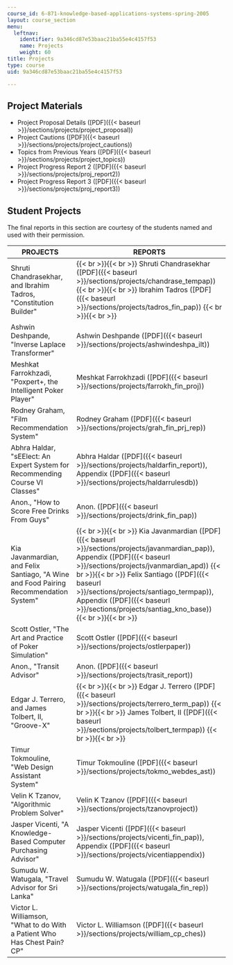 ```yaml
---
course_id: 6-871-knowledge-based-applications-systems-spring-2005
layout: course_section
menu:
  leftnav:
    identifier: 9a346cd87e53baac21ba55e4c4157f53
    name: Projects
    weight: 60
title: Projects
type: course
uid: 9a346cd87e53baac21ba55e4c4157f53

---
```


Project Materials
-----------------

*   Project Proposal Details ([PDF]({{< baseurl >}}/sections/projects/project_proposal))
*   Project Cautions ([PDF]({{< baseurl >}}/sections/projects/project_cautions))
*   Topics from Previous Years ([PDF]({{< baseurl >}}/sections/projects/project_topics))
*   Project Progress Report 2 ([PDF]({{< baseurl >}}/sections/projects/proj_report2))
*   Project Progress Report 3 ([PDF]({{< baseurl >}}/sections/projects/proj_report3))

Student Projects
----------------

The final reports in this section are courtesy of the students named and used with their permission.

| PROJECTS | REPORTS |
| --- | --- |
| Shruti Chandrasekhar, and Ibrahim Tadros, "Constitution Builder" |  {{< br >}}{{< br >}} Shruti Chandrasekhar ([PDF]({{< baseurl >}}/sections/projects/chandrase_tempap)) {{< br >}}{{< br >}} Ibrahim Tadros ([PDF]({{< baseurl >}}/sections/projects/tadros_fin_pap)) {{< br >}}{{< br >}}  |
| Ashwin Deshpande, "Inverse Laplace Transformer" | Ashwin Deshpande ([PDF]({{< baseurl >}}/sections/projects/ashwindeshpa_ilt)) |
| Meshkat Farrokhzadi, "Poxpert+, the Intelligent Poker Player" | Meshkat Farrokhzadi ([PDF]({{< baseurl >}}/sections/projects/farrokh_fin_proj)) |
| Rodney Graham, "Film Recommendation System" | Rodney Graham ([PDF]({{< baseurl >}}/sections/projects/grah_fin_prj_rep)) |
| Abhra Haldar, "sEElect: An Expert System for Recommending Course VI Classes" | Abhra Haldar ([PDF]({{< baseurl >}}/sections/projects/haldarfin_report)), Appendix ([PDF]({{< baseurl >}}/sections/projects/haldarrulesdb)) |
| Anon., "How to Score Free Drinks From Guys" | Anon. ([PDF]({{< baseurl >}}/sections/projects/drink_fin_pap)) |
| Kia Javanmardian, and Felix Santiago, "A Wine and Food Pairing Recommendation System" |  {{< br >}}{{< br >}} Kia Javanmardian ([PDF]({{< baseurl >}}/sections/projects/javanmardian_pap)), Appendix ([PDF]({{< baseurl >}}/sections/projects/jvanmardian_apd)) {{< br >}}{{< br >}} Felix Santiago ([PDF]({{< baseurl >}}/sections/projects/santiago_termpap)), Appendix ([PDF]({{< baseurl >}}/sections/projects/santiag_kno_base)) {{< br >}}{{< br >}}  |
| Scott Ostler, "The Art and Practice of Poker Simulation" | Scott Ostler ([PDF]({{< baseurl >}}/sections/projects/ostlerpaper)) |
| Anon., "Transit Advisor" | Anon. ([PDF]({{< baseurl >}}/sections/projects/trasit_report)) |
| Edgar J. Terrero, and James Tolbert, II, "Groove-X" |  {{< br >}}{{< br >}} Edgar J. Terrero ([PDF]({{< baseurl >}}/sections/projects/terrero_term_pap)) {{< br >}}{{< br >}} James Tolbert, II ([PDF]({{< baseurl >}}/sections/projects/tolbert_termpap)) {{< br >}}{{< br >}}  |
| Timur Tokmouline, "Web Design Assistant System" | Timur Tokmouline ([PDF]({{< baseurl >}}/sections/projects/tokmo_webdes_ast)) |
| Velin K Tzanov, "Algorithmic Problem Solver" | Velin K Tzanov ([PDF]({{< baseurl >}}/sections/projects/tzanovproject)) |
| Jasper Vicenti, "A Knowledge-Based Computer Purchasing Advisor"  | Jasper Vicenti ([PDF]({{< baseurl >}}/sections/projects/vicenti_fin_pap)), Appendix ([PDF]({{< baseurl >}}/sections/projects/vicentiappendix))  |
| Sumudu W. Watugala, "Travel Advisor for Sri Lanka" | Sumudu W. Watugala ([PDF]({{< baseurl >}}/sections/projects/watugala_fin_rep)) |
| Victor L. Williamson, "What to do With a Patient Who Has Chest Pain? CP" | Victor L. Williamson ([PDF]({{< baseurl >}}/sections/projects/william_cp_ches))